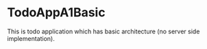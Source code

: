 # TodoAppA1Basic

This is todo application which has basic architecture (no server side implementation).
